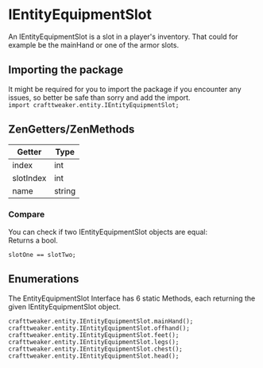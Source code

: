 # IEntityEquipmentSlot
An IEntityEquipmentSlot is a slot in a player's inventory. That could for example be the mainHand or one of the armor slots.

## Importing the package
It might be required for you to import the package if you encounter any issues, so better be safe than sorry and add the import.  
`import crafttweaker.entity.IEntityEquipmentSlot;` 

## ZenGetters/ZenMethods

| Getter    | Type   |
|-----------|--------|
| index     | int    |
| slotIndex | int    |
| name      | string |

### Compare
You can check if two IEntityEquipmentSlot objects are equal:  
Returns a bool.
```zenscript
slotOne == slotTwo;
```

## Enumerations
The EntityEquipmentSlot Interface has 6 static Methods, each returning the given IEntityEquipmentSlot object.
```zenscript
crafttweaker.entity.IEntityEquipmentSlot.mainHand();
crafttweaker.entity.IEntityEquipmentSlot.offhand();
crafttweaker.entity.IEntityEquipmentSlot.feet();
crafttweaker.entity.IEntityEquipmentSlot.legs();
crafttweaker.entity.IEntityEquipmentSlot.chest();
crafttweaker.entity.IEntityEquipmentSlot.head();
```

